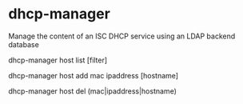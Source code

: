 dhcp-manager
============

Manage the content of an ISC DHCP service using an LDAP backend database

dhcp-manager host list [filter]

dhcp-manager host add mac ipaddress [hostname]

dhcp-manager host del (mac|ipaddress|hostname)
